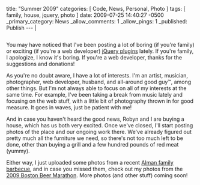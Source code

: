 title: "Summer 2009"
categories: [ Code, News, Personal, Photo ]
tags: [ family, house, jquery, photo ]
date: 2009-07-25 14:40:27 -0500
_primary_category: News
_allow_comments: 1
_allow_pings: 1
_published: Publish
--- |

<div class="photo"><a href="http://benalman.com/photo/sets/72157621699755025/"><img src="http://farm4.static.flickr.com/3431/3754788217_ffaae2327a_t.jpg" alt=""/></a></div>

You may have noticed that I've been posting a lot of boring (if you're family) or exciting (if you're a web developer) [jQuery plugins](http://benalman.com/projects/jquery/) lately. If you're family, I apologize, I know it's boring. If you're a web developer, thanks for the suggestions and donations!

As you're no doubt aware, I have a lot of interests. I'm an artist, musician, photographer, web developer, husband, and all-around good guy™, among other things. But I'm not always able to focus on all of my interests at the same time. For example, I've been taking a break from music lately and focusing on the web stuff, with a little bit of photography thrown in for good measure. It goes in waves, just be patient with me!

And in case you haven't heard the good news, Robyn and I are buying a house, which has us both very excited. Once we've closed, I'll start posting photos of the place and our ongoing work there. We've already figured out pretty much all the furniture we need, so there's not too much left to be done, other than buying a grill and a few hundred pounds of red meat (yummy).

Either way, I just uploaded some photos from a recent [Alman family barbecue][bbq], and in case you missed them, check out my photos from the [2009 Boston Beer Marathon][beer]. More photos (and other stuff) coming soon!

  [bbq]: http://benalman.com/photo/sets/72157621699755025/
  [beer]: http://benalman.com/photo/sets/72157621155457105/
